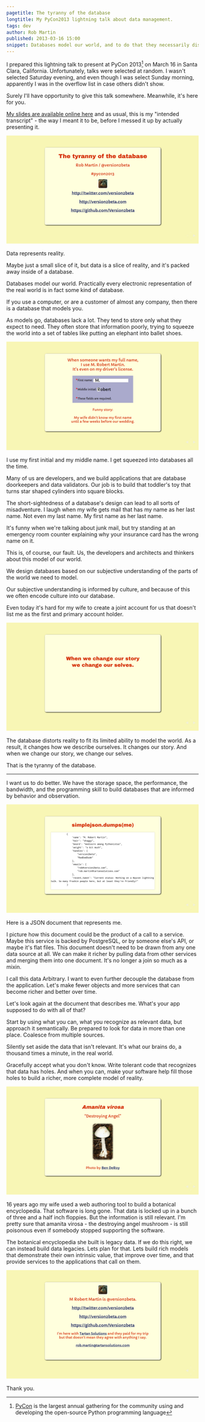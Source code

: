 ```yaml
---
pagetitle: The tyranny of the database
longtitle: My PyCon2013 lightning talk about data management.
tags: dev
author: Rob Martin
published: 2013-03-16 15:00
snippet: Databases model our world, and to do that they necessarily distort it. This lightning talk prepared for PyCon2013 explores the impact on us as individuals and society as a whole.
---
```


I prepared this lightning talk to present at PyCon 2013[^pycon] on March 16 in Santa Clara, California. Unfortunately, talks were selected at random. I wasn't selected Saturday evening, and even though I was select Sunday morning, apparently I was in the overflow list in case others didn't show.

Surely I'll have opportunity to give this talk somewhere. Meanwhile, it's here for you.

[My slides are available online here](/static/examples/tyranny-of-the-database.html) and as usual, this is my "intended transcript" - the way I meant it to be, before I messed it up by actually presenting it.

[^pycon]: [PyCon] is the largest annual gathering for the community using and developing the open-source Python programming language

[pycon]: https://us.pycon.org/2013/ "PyCon 2013"

![Slide: @version2beta and contact information](/static/examples/tyranny-of-the-database/slide01.png)

Data represents reality.

Maybe just a small slice of it, but data is a slice of reality, and it's packed away inside of a database.

Databases model our world. Practically every electronic representation of the real world is in fact some kind of database.

If you use a computer, or are a customer of almost any company, then there is a database that models you.

As models go, databases lack a lot. They tend to store only what they expect to need. They often store that information poorly, trying to squeeze the world into a set of tables like putting an elephant into ballet shoes.

![Slide: web form with a middle initial box](/static/examples/tyranny-of-the-database/slide02.png)

I use my first initial and my middle name. I get squeezed into databases all the time.

Many of us are developers, and we build applications that are database doorkeepers and data validators. Our job is to build that toddler's toy that turns star shaped cylinders into square blocks.

The short-sightedness of a database's design can lead to all sorts of misadventure. I laugh when my wife gets mail that has my name as her last name. Not even my last name. My first name as her last name.

It's funny when we're talking about junk mail, but try standing at an emergency room counter explaining why your insurance card has the wrong name on it.

This is, of course, our fault. Us, the developers and architects and thinkers about this model of our world.

We design databases based on our subjective understanding of the parts of the world we need to model.

Our subjective understanding is informed by culture, and because of this we often encode culture into our database.

Even today it's hard for my wife to create a joint account for us that doesn't list me as the first and primary account holder.

![Slide: When we change our story, we change our selves](/static/examples/tyranny-of-the-database/slide03.png)

The database distorts reality to fit its limited ability to model the world. As a result, it changes how we describe ourselves. It changes our story. And when we change our story, we change our selves.

That is the tyranny of the database.

-----

I want us to do better. We have the storage space, the performance, the bandwidth, and the programming skill to build databases that are informed by behavior and observation.

![Slide: simplejson.dumps(me)](/static/examples/tyranny-of-the-database/slide04.png)

Here is a JSON document that represents me.

I picture how this document could be the product of a call to a service. Maybe this service is backed by PostgreSQL, or by someone else's API, or maybe it's flat files. This document doesn't need to be drawn from any one data source at all. We can make it richer by pulling data from other services and merging them into one document. It's no longer a join so much as a mixin.

I call this data Arbitrary. I want to even further decouple the database from the application. Let's make fewer objects and more services that can become richer and better over time.

Let's look again at the document that describes me. What's your app supposed to do with all of that?

Start by using what you can, what you recognize as relevant data, but approach it semantically. Be prepared to look for data in more than one place. Coalesce from multiple sources.

Silently set aside the data that isn't relevant. It's what our brains do, a thousand times a minute, in the real world.

Gracefully accept what you don't know. Write tolerant code that recognizes that data has holes. And when you can, make your software help fill those holes to build a richer, more complete model of reality.

![Slide: Amanita virosa](/static/examples/tyranny-of-the-database/slide05.png)

16 years ago my wife used a web authoring tool to build a botanical encyclopedia. That software is long gone. That data is locked up in a bunch of three and a half inch floppies. But the information is still relevant. I'm pretty sure that amanita virosa - the destroying angel mushroom - is still poisonous even if somebody stopped supporting the software.

The botanical encyclopedia she built is legacy data. If we do this right, we can instead build data legacies. Lets plan for that. Lets build rich models that demonstrate their own intrinsic value, that improve over time, and that provide services to the applications that call on them.

![Slide: Information and contact info](/static/examples/tyranny-of-the-database/slide06.png)

Thank you.
